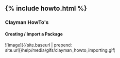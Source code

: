 {% include howto.html %}
----


<h3><b>Clayman HowTo's</b></h3>

<h4><b>Creating / Import a Package</b></h4>
![image]({{site.baseurl | prepend: site.url}}help/media/gifs/clayman_howto_importing.gif)
